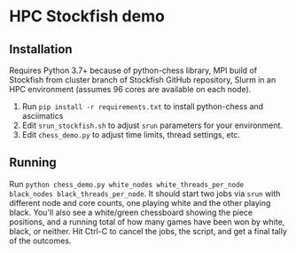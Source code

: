# HPC Stockfish demo

## Installation

Requires
Python 3.7+ because of python-chess library,
MPI build of Stockfish from cluster branch of Stockfish GitHub repository,
Slurm in an HPC environment (assumes 96 cores are available on each node).

1. Run `pip install -r requirements.txt` to install python-chess and asciimatics
2. Edit `srun_stockfish.sh` to adjust `srun` parameters for your environment.
3. Edit `chess_demo.py` to adjust time limits, thread settings, etc.

## Running

Run `python chess_demo.py white_nodes white_threads_per_node black_nodes black_threads_per_node`.
It should start two jobs via `srun` with different node and core counts,
one playing white and the other playing black.
You'll also see a white/green chessboard showing the piece positions,
and a running total of how many games have been won by white, black, or neither.
Hit Ctrl-C to cancel the jobs, the script, and get a final tally of the outcomes.
